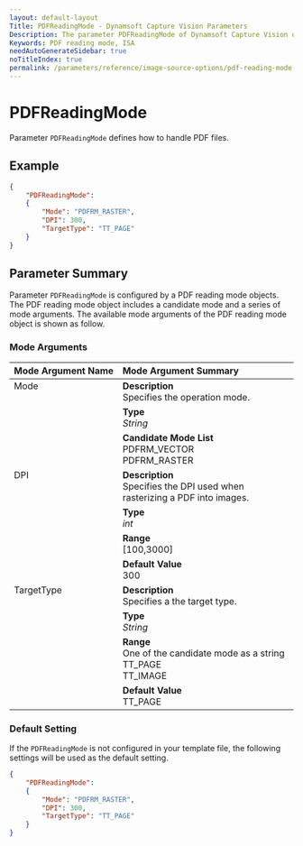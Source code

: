 ```yaml
---
layout: default-layout
Title: PDFReadingMode - Dynamsoft Capture Vision Parameters
Description: The parameter PDFReadingMode of Dynamsoft Capture Vision defines .
Keywords: PDF reading mode, ISA
needAutoGenerateSidebar: true
noTitleIndex: true
permalink: /parameters/reference/image-source-options/pdf-reading-mode.html
---
```


# PDFReadingMode

Parameter `PDFReadingMode` defines how to handle PDF files.

## Example

```json
{
    "PDFReadingMode": 
    {
        "Mode": "PDFRM_RASTER",
        "DPI": 300,
        "TargetType": "TT_PAGE"
    }
}
```

## Parameter Summary

Parameter `PDFReadingMode` is configured by a PDF reading mode objects. The PDF reading mode object includes a candidate mode and a series of mode arguments. The available mode arguments of the PDF reading mode object is shown as follow.

### Mode Arguments

<table style = "text-align:left">
    <thead>
        <tr>
            <th nowrap="nowrap">Mode Argument Name</th>
            <th nowrap="nowrap">Mode Argument Summary</th>
        </tr>
    </thead>
    <tr>
        <td rowspan = "3" style="vertical-align:text-top">Mode</td>
        <td><b>Description</b><br>Specifies the operation mode.
        </td>
    </tr>
    <tr>
        <td><b>Type</b><br><i>String</i>
        </td>
    </tr>
    <tr>
        <td><b>Candidate Mode List</b><br>PDFRM_VECTOR<br>PDFRM_RASTER
        </td>
    </tr>
    <tr>
        <td rowspan = "4" style="vertical-align:text-top">DPI</td>
        <td><b>Description</b><br>Specifies the DPI used when rasterizing a PDF into images.
        </td>
    </tr>
    <tr>
        <td><b>Type</b><br><i>int</i>
        </td>
    </tr>
    <tr>
        <td><b>Range</b><br>[100,3000]
        </td>
    </tr>
    <tr>
        <td><b>Default Value</b><br>300
        </td>
    </tr>
    <tr>
        <td rowspan = "4" style="vertical-align:text-top">TargetType</td>
        <td><b>Description</b><br>Specifies a the target type.
        </td>
    </tr>
    <tr>
        <td><b>Type</b><br><i>String</i>
        </td>
    </tr>
    <tr>
        <td><b>Range</b><br>One of the candidate mode as a string</b><br>TT_PAGE<br>TT_IMAGE
        </td>
    </tr>
    <tr>
        <td><b>Default Value</b><br>TT_PAGE
        </td>
    </tr>
</table>

### Default Setting

If the `PDFReadingMode` is not configured in your template file, the following settings will be used as the default setting.

```json
{
    "PDFReadingMode": 
    {
        "Mode": "PDFRM_RASTER",
        "DPI": 300,
        "TargetType": "TT_PAGE"
    }
}
```
